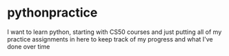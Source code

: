 # pythonpractice
I want to learn python, starting with CS50 courses and just putting all of my practice assignments in here to keep track of my progress and what I've done over time
